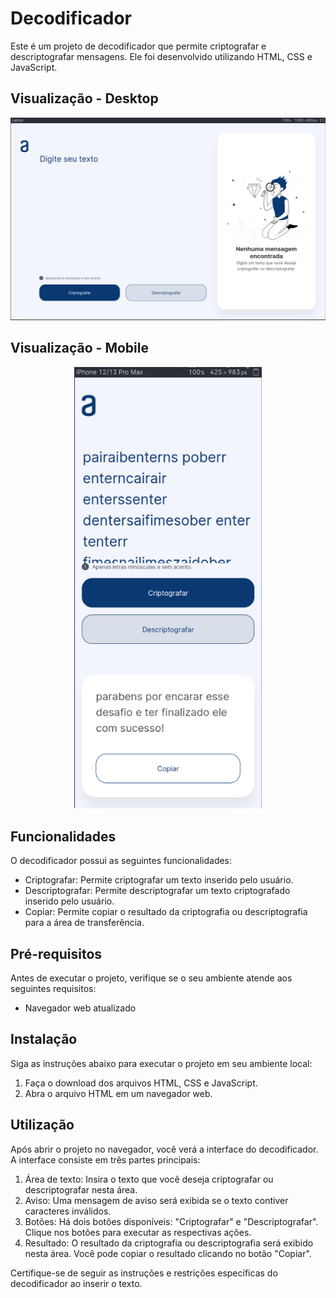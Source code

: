 # Decodificador

Este é um projeto de decodificador que permite criptografar e descriptografar mensagens. Ele foi desenvolvido utilizando HTML, CSS e JavaScript.

## Visualização - Desktop

<div align="center">
    <img width="600" src=".github/desktop-view.png"/>
</div>



## Visualização - Mobile

<div align="center">
    <img width="300" src=".github/mobile-view.png"/>
</div>

## Funcionalidades

O decodificador possui as seguintes funcionalidades:

- Criptografar: Permite criptografar um texto inserido pelo usuário.
- Descriptografar: Permite descriptografar um texto criptografado inserido pelo usuário.
- Copiar: Permite copiar o resultado da criptografia ou descriptografia para a área de transferência.

## Pré-requisitos

Antes de executar o projeto, verifique se o seu ambiente atende aos seguintes requisitos:

- Navegador web atualizado

## Instalação

Siga as instruções abaixo para executar o projeto em seu ambiente local:

1. Faça o download dos arquivos HTML, CSS e JavaScript.
2. Abra o arquivo HTML em um navegador web.

## Utilização

Após abrir o projeto no navegador, você verá a interface do decodificador. A interface consiste em três partes principais:

1. Área de texto: Insira o texto que você deseja criptografar ou descriptografar nesta área.
2. Aviso: Uma mensagem de aviso será exibida se o texto contiver caracteres inválidos.
3. Botões: Há dois botões disponíveis: "Criptografar" e "Descriptografar". Clique nos botões para executar as respectivas ações.
4. Resultado: O resultado da criptografia ou descriptografia será exibido nesta área. Você pode copiar o resultado clicando no botão "Copiar".

Certifique-se de seguir as instruções e restrições específicas do decodificador ao inserir o texto.